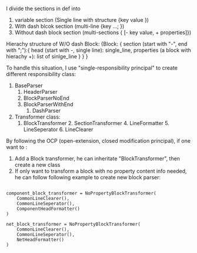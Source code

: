 
I divide the sections in def into 

1. variable section (Single line with structure {key value })
2. With dash blcok section (multi-line {key ...; })
3. Without dash block section (multi-sections { [- key value, + properties]})

Hierachy structure of W/O dash Block:
{Block: {
    section (start with "-", end with ";"):{
        head (start with -, single line): single_line,
        properties (a block with hierachy +): list of sinlge_line
    }
}
}

To handle this situation, I use "single-responsibility principal" to create different responsibility class:

1. BaseParser
    1. HeaderParser
    2. BlockParserNoEnd
    3. BlockParserWithEnd
        1. DashParser
2. Transformer class:
    1. BlockTransformer
        2. SectionTransformer
            4. LineFormatter
            5. LineSeperator
            6. LineClearer

By following the OCP (open-extension, closed modification principal), if one want to :

1. Add a Block transformer, he can inheritate "BlockTransformer", then create a new class
2. If only want to transform a block with no property content info needed, he can follow following example to create new block parser:

```

component_block_transformer = NoPropertyBlockTransformer(
    CommonLineClearer(),
    CommonLineSeperator(),
    ComponentHeadFormatter()
)

net_block_transformer = NoPropertyBlockTransformer(
    CommonLineClearer(),
    CommonLineSeperator(),
    NetHeadFormatter()
)
```
